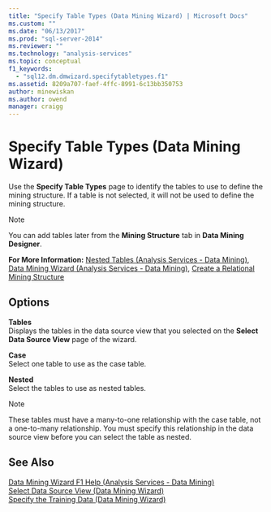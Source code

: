 ```yaml
---
title: "Specify Table Types (Data Mining Wizard) | Microsoft Docs"
ms.custom: ""
ms.date: "06/13/2017"
ms.prod: "sql-server-2014"
ms.reviewer: ""
ms.technology: "analysis-services"
ms.topic: conceptual
f1_keywords: 
  - "sql12.dm.dmwizard.specifytabletypes.f1"
ms.assetid: 8209a707-faef-4ffc-8991-6c13bb350753
author: minewiskan
ms.author: owend
manager: craigg
---
```

# Specify Table Types (Data Mining Wizard)
  Use the **Specify Table Types** page to identify the tables to use to define the mining structure. If a table is not selected, it will not be used to define the mining structure.  
  
> [!NOTE]  
>  You can add tables later from the **Mining Structure** tab in **Data Mining Designer**.  
  
 **For More Information:** [Nested Tables &#40;Analysis Services - Data Mining&#41;](data-mining/nested-tables-analysis-services-data-mining.md), [Data Mining Wizard &#40;Analysis Services - Data Mining&#41;](data-mining/data-mining-wizard-analysis-services-data-mining.md), [Create a Relational Mining Structure](data-mining/create-a-relational-mining-structure.md)  
  
## Options  
 **Tables**  
 Displays the tables in the data source view that you selected on the **Select Data Source View** page of the wizard.  
  
 **Case**  
 Select one table to use as the case table.  
  
 **Nested**  
 Select the tables to use as nested tables.  
  
> [!NOTE]  
>  These tables must have a many-to-one relationship with the case table, not a one-to-many relationship. You must specify this relationship in the data source view before you can select the table as nested.  
  
## See Also  
 [Data Mining Wizard F1 Help &#40;Analysis Services - Data Mining&#41;](data-mining-wizard-f1-help-analysis-services-data-mining.md)   
 [Select Data Source View &#40;Data Mining Wizard&#41;](select-data-source-view-data-mining-wizard.md)   
 [Specify the Training Data &#40;Data Mining Wizard&#41;](specify-the-training-data-data-mining-wizard.md)  
  
  
